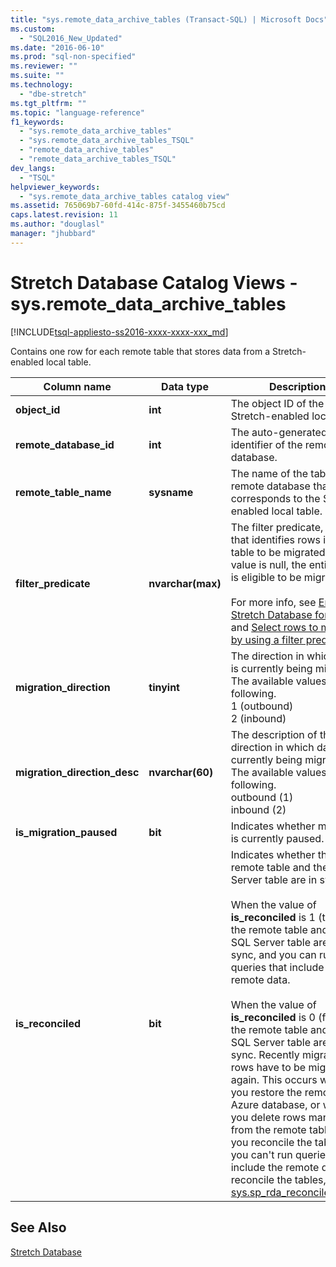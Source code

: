 ```yaml
---
title: "sys.remote_data_archive_tables (Transact-SQL) | Microsoft Docs"
ms.custom: 
  - "SQL2016_New_Updated"
ms.date: "2016-06-10"
ms.prod: "sql-non-specified"
ms.reviewer: ""
ms.suite: ""
ms.technology: 
  - "dbe-stretch"
ms.tgt_pltfrm: ""
ms.topic: "language-reference"
f1_keywords: 
  - "sys.remote_data_archive_tables"
  - "sys.remote_data_archive_tables_TSQL"
  - "remote_data_archive_tables"
  - "remote_data_archive_tables_TSQL"
dev_langs: 
  - "TSQL"
helpviewer_keywords: 
  - "sys.remote_data_archive_tables catalog view"
ms.assetid: 765069b7-60fd-414c-875f-3455460b75cd
caps.latest.revision: 11
ms.author: "douglasl"
manager: "jhubbard"
---
```

# Stretch Database Catalog Views - sys.remote_data_archive_tables
[!INCLUDE[tsql-appliesto-ss2016-xxxx-xxxx-xxx_md](../../../database-engine/includes/tsql-appliesto-ss2016-xxxx-xxxx-xxx-md.md)]

  Contains one row for each remote table that stores data from a Stretch-enabled local table.  
  
|Column name|Data type|Description|  
|-----------------|---------------|-----------------|  
|**object_id**|**int**|The object ID of the Stretch-enabled local table.|  
|**remote_database_id**|**int**|The auto-generated local identifier of the remote database.|  
|**remote_table_name**|**sysname**|The name of the table in the remote database that corresponds to the Stretch-enabled local table.|  
|**filter_predicate**|**nvarchar(max)**|The filter predicate, if any, that identifies rows in the table to be migrated. If the value is null, the entire table is eligible to be migrated.<br /><br /> For more info, see [Enable Stretch Database for a table](../../../sql-server/stretch-database/enable-stretch-database-for-a-table.md) and [Select rows to migrate by using a filter predicate](Select%20rows%20to%20migrate%20by%20using%20a%20filter%20predicate%20\(Stretch%20Database\).md).|  
|**migration_direction**|**tinyint**|The direction in which data is currently being migrated. The available values are the following.<br/>1 (outbound)<br/>2 (inbound)|  
|**migration_direction_desc**|**nvarchar(60)**|The description of the direction in which data is currently being migrated. The available values are the following.<br/>outbound (1)<br/>inbound (2)|  
|**is_migration_paused**|**bit**|Indicates whether migration is currently paused.|  
|**is_reconciled**|**bit**| Indicates whether the remote table and the SQL Server table are in sync.<br/><br/>When the value of **is_reconciled** is 1 (true), the remote table and the SQL Server table are in sync, and you can run queries that include the remote data.<br/><br/>When the value of **is_reconciled** is 0 (false), the remote table and the SQL Server table are not in sync. Recently migrated rows have to be migrated again. This occurs when you restore the remote Azure database, or when you delete rows manually from the remote table. Until you reconcile the tables, you can't run queries that include the remote data. To reconcile the tables, run [sys.sp_rda_reconcile_batch](../../../relational-databases/reference/system-stored-procedures/sys.sp-rda-reconcile-batch-transact-sql.md). |  
  
## See Also  
 [Stretch Database](../../../sql-server/stretch-database/stretch-database.md)  
  
  